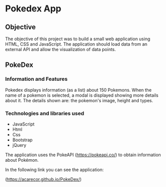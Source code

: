 # Pokedex App

## Objective 

The objective of this project was to build a small web application using HTML, CSS and JavaScript. The application should load data from an external API and allow the visualization of data points.

## PokeDex

### Information and Features 

Pokedex displays information (as a list) about 150 Pokemons. When the name of a pokemon is selected, a modal is displayed showing more details about it.
 The details shown are: the pokemon's image, height and types. 

### Technologies and libraries used

* JavaScript
* Html
* Css
* Bootstrap
* jQuery

The application uses the PokeAPI (https://pokeapi.co/) to obtain information about Pokémon.

In the following link you can see the application:

(https://acarecor.github.io/PokeDex/)

